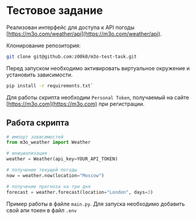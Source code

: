 # Тестовое задание

Реализован интерфейс для доступа к API погоды [https://m3o.com/weather/api](https://m3o.com/weather/api). 

Клонирование репозитория:

```sh
git clone git@github.com:z00k0/m3o-test-task.git
```

Перед запуском необходимо активировать виртуальное окружение и установить зависимости.

```sh
pip install -r requirements.txt`
```

Для работы скрипта необходим `Personal Token`, получаемый на сайте [https://m3o.com](https://m3o.com) при регистрации.

## Работа скрипта
 
```python
# импорт зависимостей
from m3o_weather import Weather

# инициализация 
weather = Weather(api_key=YOUR_API_TOKEN)

# получение текущей погоды
now = weather.now(location="Moscow")

# получение прогноза на три дня
forecast = weather.forecast(location="London", days=3)
```

Пример работы в файле `main.py`. Для запуска необходимо добавить свой апи токен в файл `.env`

